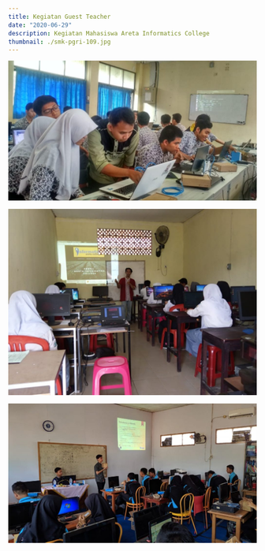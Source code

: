 ```yaml
---
title: Kegiatan Guest Teacher
date: "2020-06-29"
description: Kegiatan Mahasiswa Areta Informatics College
thumbnail: ./smk-pgri-109.jpg
---
```


![Fruits](./smk-x.jpg)

![Fruits](./smk-y.jpg)

![Fruits](./smk-z.jpg)
